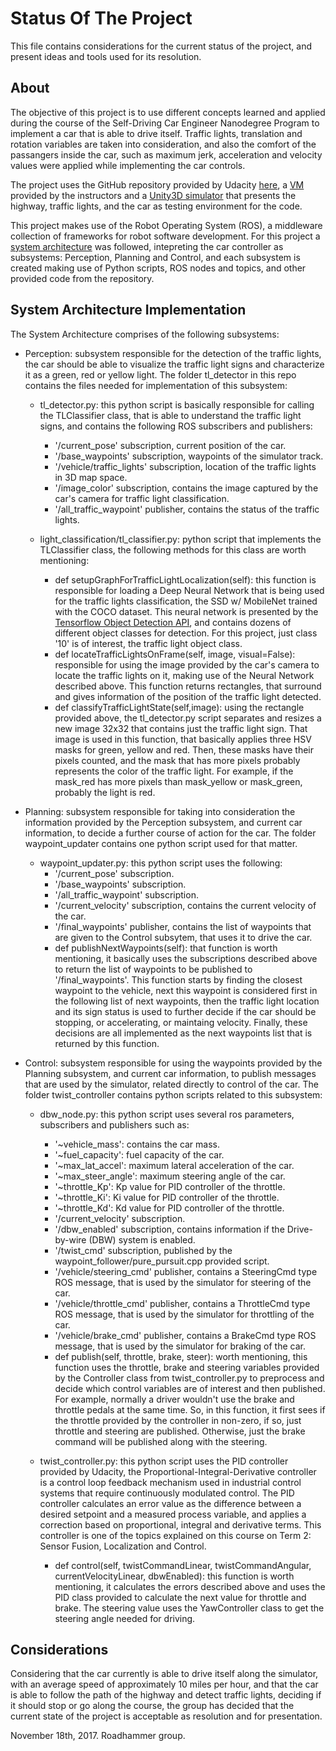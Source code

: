 # Status Of The Project

This file contains considerations for the current status of the project, and present ideas and tools used for its resolution.

## About

The objective of this project is to use different concepts learned and applied during the course of the Self-Driving Car Engineer Nanodegree Program to implement a car that is able to drive itself. Traffic lights, translation and rotation variables are taken into consideration, and also the comfort of the passangers inside the car, such as maximum jerk, acceleration and velocity values were applied while implementing the car controls.

The project uses the GitHub repository provided by Udacity [here](https://github.com/udacity/CarND-Capstone), a [VM](https://classroom.udacity.com/nanodegrees/nd013/parts/6047fe34-d93c-4f50-8336-b70ef10cb4b2/modules/e1a23b06-329a-4684-a717-ad476f0d8dff/lessons/7e3627d7-14f7-4a33-9dbf-75c98a6e411b/concepts/8c742938-8436-4d3d-9939-31e40284e7a6?contentVersion=1.0.0&contentLocale=en-us) provided by the instructors and a [Unity3D simulator](https://github.com/udacity/CarND-Capstone/releases) that presents the highway, traffic lights, and the car as testing environment for the code.

This project makes use of the Robot Operating System (ROS), a middleware collection of frameworks for robot software development. For this project a [system architecture](https://classroom.udacity.com/nanodegrees/nd013/parts/6047fe34-d93c-4f50-8336-b70ef10cb4b2/modules/e1a23b06-329a-4684-a717-ad476f0d8dff/lessons/462c933d-9f24-42d3-8bdc-a08a5fc866e4/concepts/455f33f0-2c2d-489d-9ab2-201698fbf21a) was followed, intepreting the car controller as subsystems: Perception, Planning and Control, and each subsystem is created making use of Python scripts, ROS nodes and topics, and other provided code from the repository.

## System Architecture Implementation

The System Architecture comprises of the following subsystems:

- Perception: subsystem responsible for the detection of the traffic lights, the car should be able to visualize the traffic light signs and characterize it as a green, red or yellow light. The folder tl_detector in this repo contains the files needed for implementation of this subsystem:
    
    - tl_detector.py: this python script is basically responsible for calling the TLClassifier class, that is able to understand the traffic light signs, and contains the following ROS subscribers and publishers:
      - '/current_pose' subscription, current position of the car.
      - '/base_waypoints' subscription, waypoints of the simulator track.
      - '/vehicle/traffic_lights' subscription, location of the traffic lights in 3D map space.
      - '/image_color' subscription, contains the image captured by the car's camera for traffic light classification.
      - '/all_traffic_waypoint' publisher, contains the status of the traffic lights.
    
    - light_classification/tl_classifier.py: python script that implements the TLClassifier class, the following methods for this class are worth mentioning:
      - def setupGraphForTrafficLightLocalization(self): this function is responsible for loading a Deep Neural Network that is being used for the traffic lights classification, the SSD w/ MobileNet trained with the COCO dataset. This neural network is presented by the [Tensorflow Object Detection API](https://github.com/tensorflow/models/tree/master/research/object_detection), and contains dozens of different object classes for detection. For this project, just class '10' is of interest, the traffic light object class.
      - def locateTrafficLightsOnFrame(self, image, visual=False): responsible for using the image provided by the car's camera to locate the traffic lights on it, making use of the Neural Network described above. This function returns rectangles, that surround and gives information of the position of the traffic light detected.
      - def classifyTrafficLightState(self,image): using the rectangle provided above, the tl_detector.py script separates and resizes a new image 32x32 that contains just the traffic light sign. That image is used in this function, that basically applies three HSV masks for green, yellow and red. Then, these masks have their pixels counted, and the mask that has more pixels probably represents the color of the traffic light. For example, if the mask_red has more pixels than mask_yellow or mask_green, probably the light is red.
      
- Planning: subsystem responsible for taking into consideration the information provided by the Perception subsystem, and current car information, to decide a further course of action for the car. The folder waypoint_updater contains one python script used for that matter.
  
  - waypoint_updater.py: this python script uses the following:
    - '/current_pose' subscription.
    - '/base_waypoints' subscription.
    - '/all_traffic_waypoint' subscription.
    - '/current_velocity' subscription, contains the current velocity of the car.
    - '/final_waypoints' publisher, contains the list of waypoints that are given to the Control subsytem, that uses it to drive the car.
    - def publishNextWaypoints(self): that function is worth mentioning, it basically uses the subscriptions described above to return the list of waypoints to be published to '/final_waypoints'. This function starts by finding the closest waypoint to the vehicle, next this waypoint is considered first in the following list of next waypoints, then the traffic light location and its sign status is used to further decide if the car should be stopping, or accelerating, or maintaing velocity. Finally, these decisions are all implemented as the next waypoints list that is returned by this function.
    
- Control: subsystem responsible for using the waypoints provided by the Planning subsystem, and current car information, to publish messages that are used by the simulator, related directly to control of the car. The folder twist_controller contains python scripts related to this subsystem:

  - dbw_node.py: this python script uses several ros parameters, subscribers and publishers such as:
    - '~vehicle_mass': contains the car mass.
    - '~fuel_capacity': fuel capacity of the car.
    - '~max_lat_accel': maximum lateral acceleration of the car.
    - '~max_steer_angle': maximum steering angle of the car.
    - '~throttle_Kp': Kp value for PID controller of the throttle.
    - '~throttle_Ki': Ki value for PID controller of the throttle.
    - '~throttle_Kd': Kd value for PID controller of the throttle.
    - '/current_velocity' subscription.
    - '/dbw_enabled' subscription, contains information if the Drive-by-wire (DBW) system is enabled.
    - '/twist_cmd' subscription, published by the waypoint_follower/pure_pursuit.cpp provided script.
    - '/vehicle/steering_cmd' publisher, contains a SteeringCmd type ROS message, that is used by the simulator for steering of the car.
    - '/vehicle/throttle_cmd' publisher, contains a ThrottleCmd type ROS message, that is used by the simulator for throttling of the car.
    - '/vehicle/brake_cmd' publisher, contains a BrakeCmd type ROS message, that is used by the simulator for braking of the car.
    - def publish(self, throttle, brake, steer): worth mentioning, this function uses the throttle, brake and steering variables provided by the Controller class from twist_controller.py to preprocess and decide which control variables are of interest and then published. For example, normally a driver wouldn't use the brake and throttle pedals at the same time. So, in this function, it first sees if the throttle provided by the controller in non-zero, if so, just throttle and steering are published. Otherwise, just the brake command will be published along with the steering.
  
  - twist_controller.py: this python script uses the PID controller provided by Udacity, the Proportional-Integral-Derivative controller is a control loop feedback mechanism used in industrial control systems that require continuously modulated control. The PID controller calculates an error value as the difference between a desired setpoint and a measured process variable, and applies a correction based on proportional, integral and derivative terms. This controller is one of the topics explained on this course on Term 2: Sensor Fusion, Localization and Control.
    - def control(self, twistCommandLinear, twistCommandAngular, currentVelocityLinear, dbwEnabled): this function is worth mentioning, it calculates the errors described above and uses the PID class provided to calculate the next value for throttle and brake. The steering value uses the YawController class to get the steering angle needed for driving.
    
    
## Considerations

Considering that the car currently is able to drive itself along the simulator, with an average speed of approximately 10 miles per hour, and that the car is able to follow the path of the highway and detect traffic lights, deciding if it should stop or go along the course, the group has decided that the current state of the project is acceptable as resolution and for presentation.

November 18th, 2017. Roadhammer group.
